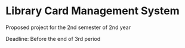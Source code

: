 <h1>Library Card Management System</h1>
<p>Proposed project for the 2nd semester of 2nd year</p>
<p class="deadline-text">Deadline: <span id="date">Before the end of 3rd period</p>
